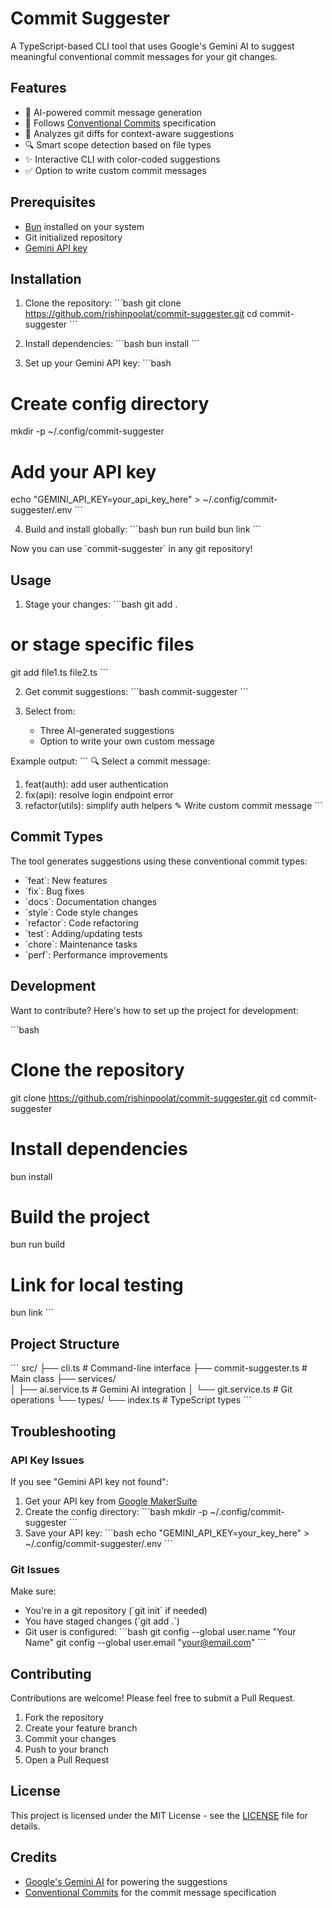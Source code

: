 # Commit Suggester

A TypeScript-based CLI tool that uses Google's Gemini AI to suggest meaningful conventional commit messages for your git changes.

## Features

- 🤖 AI-powered commit message generation
- 📝 Follows [Conventional Commits](https://www.conventionalcommits.org/) specification
- 🎯 Analyzes git diffs for context-aware suggestions
- 🔍 Smart scope detection based on file types
- ✨ Interactive CLI with color-coded suggestions
- ✅ Option to write custom commit messages

## Prerequisites

- [Bun](https://bun.sh) installed on your system
- Git initialized repository
- [Gemini API key](https://makersuite.google.com/app/apikey)

## Installation

1. Clone the repository:
\`\`\`bash
git clone https://github.com/rishinpoolat/commit-suggester.git
cd commit-suggester
\`\`\`

2. Install dependencies:
\`\`\`bash
bun install
\`\`\`

3. Set up your Gemini API key:
\`\`\`bash
# Create config directory
mkdir -p ~/.config/commit-suggester

# Add your API key
echo "GEMINI_API_KEY=your_api_key_here" > ~/.config/commit-suggester/.env
\`\`\`

4. Build and install globally:
\`\`\`bash
bun run build
bun link
\`\`\`

Now you can use \`commit-suggester\` in any git repository!

## Usage

1. Stage your changes:
\`\`\`bash
git add .
# or stage specific files
git add file1.ts file2.ts
\`\`\`

2. Get commit suggestions:
\`\`\`bash
commit-suggester
\`\`\`

3. Select from:
   - Three AI-generated suggestions
   - Option to write your own custom message

Example output:
\`\`\`
🔍 Select a commit message:
  1. feat(auth): add user authentication
  2. fix(api): resolve login endpoint error
  3. refactor(utils): simplify auth helpers
  ✎ Write custom commit message
\`\`\`

## Commit Types

The tool generates suggestions using these conventional commit types:

- \`feat\`: New features
- \`fix\`: Bug fixes
- \`docs\`: Documentation changes
- \`style\`: Code style changes
- \`refactor\`: Code refactoring
- \`test\`: Adding/updating tests
- \`chore\`: Maintenance tasks
- \`perf\`: Performance improvements

## Development

Want to contribute? Here's how to set up the project for development:

\`\`\`bash
# Clone the repository
git clone https://github.com/rishinpoolat/commit-suggester.git
cd commit-suggester

# Install dependencies
bun install

# Build the project
bun run build

# Link for local testing
bun link
\`\`\`

## Project Structure

\`\`\`
src/
├── cli.ts              # Command-line interface
├── commit-suggester.ts # Main class
├── services/          
│   ├── ai.service.ts   # Gemini AI integration
│   └── git.service.ts  # Git operations
└── types/
    └── index.ts        # TypeScript types
\`\`\`

## Troubleshooting

### API Key Issues

If you see "Gemini API key not found":
1. Get your API key from [Google MakerSuite](https://makersuite.google.com/app/apikey)
2. Create the config directory:
   \`\`\`bash
   mkdir -p ~/.config/commit-suggester
   \`\`\`
3. Save your API key:
   \`\`\`bash
   echo "GEMINI_API_KEY=your_key_here" > ~/.config/commit-suggester/.env
   \`\`\`

### Git Issues

Make sure:
- You're in a git repository (\`git init\` if needed)
- You have staged changes (\`git add .\`)
- Git user is configured:
  \`\`\`bash
  git config --global user.name "Your Name"
  git config --global user.email "your@email.com"
  \`\`\`

## Contributing

Contributions are welcome! Please feel free to submit a Pull Request.

1. Fork the repository
2. Create your feature branch
3. Commit your changes
4. Push to your branch
5. Open a Pull Request

## License

This project is licensed under the MIT License - see the [LICENSE](LICENSE) file for details.

## Credits

- [Google's Gemini AI](https://deepmind.google/technologies/gemini/) for powering the suggestions
- [Conventional Commits](https://www.conventionalcommits.org/) for the commit message specification